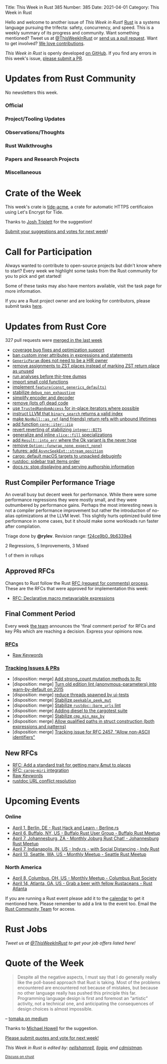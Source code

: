Title: This Week in Rust 385
Number: 385
Date: 2021-04-01
Category: This Week in Rust

Hello and welcome to another issue of *This Week in Rust*!
[Rust](http://rust-lang.org) is a systems language pursuing the trifecta: safety, concurrency, and speed.
This is a weekly summary of its progress and community.
Want something mentioned? Tweet us at [@ThisWeekInRust](https://twitter.com/ThisWeekInRust) or [send us a pull request](https://github.com/rust-lang/this-week-in-rust).
Want to get involved? [We love contributions](https://github.com/rust-lang/rust/blob/master/CONTRIBUTING.md).

*This Week in Rust* is openly developed [on GitHub](https://github.com/rust-lang/this-week-in-rust).
If you find any errors in this week's issue, [please submit a PR](https://github.com/rust-lang/this-week-in-rust/pulls).

# Updates from Rust Community

No newsletters this week.

### Official

### Project/Tooling Updates

### Observations/Thoughts

### Rust Walkthroughs

### Papers and Research Projects

### Miscellaneous

# Crate of the Week

This week's crate is [tide-acme](https://github.com/http-rs/tide-acme), a crate for automatic HTTPS certificaion using Let's Encrypt for Tide.

Thanks to [Josh Triplett](https://users.rust-lang.org/t/crate-of-the-week/2704/894) for the suggestion!

[Submit your suggestions and votes for next week][submit_crate]!

[submit_crate]: https://users.rust-lang.org/t/crate-of-the-week/2704

# Call for Participation

Always wanted to contribute to open-source projects but didn't know where to start?
Every week we highlight some tasks from the Rust community for you to pick and get started!

Some of these tasks may also have mentors available, visit the task page for more information.

If you are a Rust project owner and are looking for contributors, please submit tasks [here][guidelines].

[guidelines]: https://users.rust-lang.org/t/twir-call-for-participation/4821

# Updates from Rust Core

327 pull requests were [merged in the last week][merged]

[merged]: https://github.com/search?q=is%3Apr+org%3Arust-lang+is%3Amerged+merged%3A2021-03-22..2021-03-29

* [coverage bug fixes and optimization support](https://github.com/rust-lang/rust/pull/83307)
* [ban custom inner attributes in expressions and statements](https://github.com/rust-lang/rust/pull/83488)
* [`GenericParam` does not need to be a HIR owner](https://github.com/rust-lang/rust/pull/83424)
* [remove assignments to ZST places instead of marking ZST return place as unused](https://github.com/rust-lang/rust/pull/83177)
* [run analyses before thir-tree dumps](https://github.com/rust-lang/rust/pull/83050)
* [import small cold functions](https://github.com/rust-lang/rust/pull/82980)
* [implement `feature(const_generics_defaults)`](https://github.com/rust-lang/rust/pull/75384)
* [stabilize `debug_non_exhaustive`](https://github.com/rust-lang/rust/pull/83041)
* [simplify encoder and decoder](https://github.com/rust-lang/rust/pull/83273)
* [remove (lots of) dead code](https://github.com/rust-lang/rust/pull/83185)
* [use `TrustedRandomAccess` for in-place iterators where possible](https://github.com/rust-lang/rust/pull/79846)
* [instruct LLVM that `binary_search` returns a valid index](https://github.com/rust-lang/rust/pull/81354)
* [make `NonNull::as_ref` (and friends) return refs with unbound lifetimes](https://github.com/rust-lang/rust/pull/80771)
* [add function `core::iter::zip`](https://github.com/rust-lang/rust/pull/82917)
* [revert reverting of stabilizing `integer::BITS`](https://github.com/rust-lang/rust/pull/82565)
* [generalize and inline `slice::fill` specializations](https://github.com/rust-lang/rust/pull/83245)
* [add `Result::into_err` where the Ok variant is the never type](https://github.com/rust-lang/rust/pull/83421)
* [remove `Option::`{`unwrap_none`, `expect_none`}](https://github.com/rust-lang/rust/pull/83349)
* [futures: add `AsyncSeekExt::stream_position`](https://github.com/rust-lang/futures-rs/pull/2380)
* [cargo: default macOS targets to unpacked debuginfo](https://github.com/rust-lang/cargo/pull/9298)
* [rustdoc: sidebar trait items order](https://github.com/rust-lang/rust/pull/83051)
* [docs.rs: stop displaying and serving authorship information](https://github.com/rust-lang/docs.rs/pull/1322)

## Rust Compiler Performance Triage

An overall busy but decent week for performance. While there were some performance regressions they were mostly small, and they were outnumbered by performance gains. Perhaps the most interesting news is not a compiler performance improvement but rather the introduction of no-alias optimizations at the LLVM level. This slightly hurts optimized build time performance in some cases, but it should make some workloads run faster after compilation.

Triage done by **@rylev**.
Revision range: [f24ce9b0..9b6339e4](https://perf.rust-lang.org/?start=f24ce9b0140d9be5a336954e878d0c1522966bb8&end=9b6339e4b9747d473270baa42e77e1d2fff39bf4&absolute=false&stat=instructions%3Au)

2 Regressions, 5 Improvements, 3 Mixed

1 of them in rollups

## Approved RFCs

Changes to Rust follow the Rust [RFC (request for comments) process](https://github.com/rust-lang/rfcs#rust-rfcs). These
are the RFCs that were approved for implementation this week:

* [RFC: Declarative macro metavariable expressions](https://github.com/rust-lang/rfcs/pull/3086)

## Final Comment Period

Every week [the team](https://www.rust-lang.org/team.html) announces the
'final comment period' for RFCs and key PRs which are reaching a
decision. Express your opinions now.

### [RFCs](https://github.com/rust-lang/rfcs/labels/final-comment-period)

* [Raw Keywords](https://github.com/rust-lang/rfcs/pull/3098)

### [Tracking Issues & PRs](https://github.com/rust-lang/rust/labels/final-comment-period)

* [disposition: merge] [Add strong_count mutation methods to Rc](https://github.com/rust-lang/rust/pull/83476)
* [disposition: merge] [Turn old edition lint (anonymous-parameters) into warn-by-default on 2015](https://github.com/rust-lang/rust/pull/82918)
* [disposition: merge] [reduce threads spawned by ui-tests](https://github.com/rust-lang/rust/pull/81942)
* [disposition: merge] [Stabilize `peekable_peek_mut`](https://github.com/rust-lang/rust/pull/81938)
* [disposition: merge] [Stabilize `rustdoc::bare_urls` lint](https://github.com/rust-lang/rust/pull/81764)
* [disposition: merge] [Adding diesel to the cargotest suite](https://github.com/rust-lang/rust/pull/81507)
* [disposition: merge] [Stabilize `cmp_min_max_by`](https://github.com/rust-lang/rust/pull/81047)
* [disposition: merge] [Allow qualified paths in struct construction (both expressions and patterns)](https://github.com/rust-lang/rust/pull/80080)
* [disposition: merge] [Tracking issue for RFC 2457, "Allow non-ASCII identifiers"](https://github.com/rust-lang/rust/issues/55467)

## New RFCs

* [RFC: Add a standard trait for getting many &mut to places](https://github.com/rust-lang/rfcs/pull/3100)
* [RFC: `cargo`-`miri` integration](https://github.com/rust-lang/rfcs/pull/3099)
* [Raw Keywords](https://github.com/rust-lang/rfcs/pull/3098)
* [rustdoc URL conflict resolution](https://github.com/rust-lang/rfcs/pull/3097)

# Upcoming Events

### Online
* [April 1, Berlin, DE - Rust Hack and Learn - Berline.rs](https://www.meetup.com/opentechschool-berlin/events/txcprryccgbcb/)
* [April 6, Buffalo, NY, US - Buffalo Rust User Group - Buffalo Rust Meetup](https://www.meetup.com/Buffalo-Rust-Meetup/events/276717867/)
* [April 7, Johannesburg, ZA - Monthly Joburg Rust Chat! - Johannesburg Rust Meetup](https://www.meetup.com/Johannesburg-Rust-Meetup/events/277133126/)
* [April 7, Indianapolis, IN, US - Indy.rs - with Social Distancing - Indy Rust](https://www.meetup.com/indyrs/events/jhfstryccgbkb/)
* [April 13, Seattle, WA, US - Monthly Meetup - Seattle Rust Meetup](https://www.meetup.com/Seattle-Rust-Meetup/events/gskksryccgbrb/)

### North America

* [April 8, Columbus, OH, US - Monthly Meetup - Columbus Rust Society](https://www.meetup.com/columbus-rs/events/dpkhgryccgblb/)
* [April 14, Atlanta, GA, US - Grab a beer with fellow Rustaceans - Rust Atlanta](https://www.meetup.com/Rust-ATL/events/qxqdgryccgbsb/)

If you are running a Rust event please add it to the [calendar] to get
it mentioned here. Please remember to add a link to the event too.
Email the [Rust Community Team][community] for access.

[calendar]: https://www.google.com/calendar/embed?src=apd9vmbc22egenmtu5l6c5jbfc%40group.calendar.google.com
[community]: mailto:community-team@rust-lang.org

# Rust Jobs

*Tweet us at [@ThisWeekInRust](https://twitter.com/ThisWeekInRust) to get your job offers listed here!*

# Quote of the Week

> Despite all the negative aspects, I must say that I do generally really like the poll-based approach that Rust is taking. Most of the problems encountered are encountered not because of mistakes, but because no other language really has pushed this principle this far. Programming language design is first and foremost an “artistic” activity, not a technical one, and anticipating the consequences of design choices is almost impossible.

– [tomaka on medium](https://tomaka.medium.com/a-look-back-at-asynchronous-rust-d54d63934a1c)

Thanks to [Michael Howell](https://users.rust-lang.org/t/twir-quote-of-the-week/328/1028) for the suggestion.

[Please submit quotes and vote for next week!](https://users.rust-lang.org/t/twir-quote-of-the-week/328)

*This Week in Rust is edited by: [nellshamrell](https://github.com/nellshamrell), [llogiq](https://github.com/llogiq), and [cdmistman](https://github.com/cdmistman).*

<small>[Discuss on r/rust](https://www.reddit.com/r/rust/comments/k5nsab/this_week_in_rust_367/)</small>
